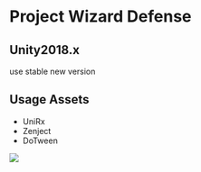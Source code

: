 # Project Wizard Defense

## Unity2018.x

use stable new version

## Usage Assets

- UniRx
- Zenject
- DoTween

![](./gif/mock.gif)
